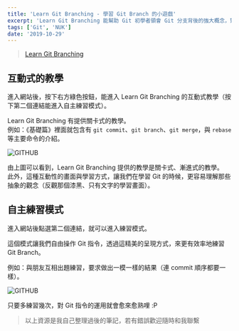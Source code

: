 ```yaml
---
title: 'Learn Git Branching - 學習 Git Branch 的小遊戲'
excerpt: 'Learn Git Branching 能幫助 Git 初學者領會 Git 分支背後的強大概念，對於剛開始使用 Git 的人來說，相當適合用來幫助瞭解分支使用上的各種方式。'
tags: ['Git', 'NUK']
date: '2019-10-29'
---
```


> [Learn Git Branching](https://learngitbranching.js.org/)

## 互動式的教學

進入網站後，按下右方綠色按鈕，能進入 Learn Git Branching 的互動式教學（按下第二個連結能進入自主練習模式）。

Learn Git Branching 有提供關卡式的教學。  
例如：《基礎篇》裡面就包含有 `git commit`、`git branch`、`git merge`，與 `rebase` 等主要命令的介紹。

![GITHUB](https://i.imgur.com/9LrmZvk.png)

由上圖可以看到，Learn Git Branching 提供的教學是關卡式、漸進式的教學。  
此外，這種互動性的畫面與學習方式，讓我們在學習 Git 的時候，更容易理解那些抽象的觀念（反觀那個漆黑、只有文字的學習畫面）。

## 自主練習模式

進入網站後點選第二個連結，就可以進入練習模式。

這個模式讓我們自由操作 Git 指令，透過這精美的呈現方式，來更有效率地練習 Git Branch。

例如：與朋友互相出題練習，要求做出一模一樣的結果（連 commit 順序都要一樣）。

![GITHUB](https://i.imgur.com/k2DhQXP.png)

只要多練習幾次，對 Git 指令的運用就會愈來愈熟哩 :P

> 以上資源是我自己整理過後的筆記，若有錯誤歡迎隨時和我聯繫
